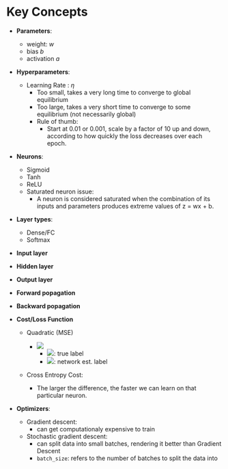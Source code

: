 # Key Concepts

- **Parameters**:
  - weight: _w_
  - bias _b_
  - activation _a_
- **Hyperparameters**:
  - Learning Rate : _η_
    - Too small, takes a very long time to converge to global equilibrium
    - Too large, takes a very short time to converge to some equilibrium (not necessarily global)
    - Rule of thumb:
      - Start at 0.01 or 0.001, scale by a factor of 10 up and down, according to how quickly the loss decreases over each epoch.
- **Neurons**:
  - Sigmoid
  - Tanh
  - ReLU
  - Saturated neuron issue:
    - A neuron is considered saturated when the combination of its inputs and parameters produces extreme values of z = wx + b.
- **Layer types**:
  - Dense/FC
  - Softmax
- **Input layer**
- **Hidden layer**
- **Output layer**
- **Forward popagation**
- **Backward popagation**
- **Cost/Loss Function**

  - Quadratic (MSE)

    - <img src="https://latex.codecogs.com/gif.latex?\frac{1}{n}\sum_{i=1}^{n}(y_i-\hat{y}_i)^{2}"/>

      - <img src="https://latex.codecogs.com/gif.latex?y_i"/>: true label
      - <img src="https://latex.codecogs.com/gif.latex?\hat{y_i}"/>: network est. label

  - Cross Entropy Cost:
    - The larger the difference, the faster we can learn on that particular neuron.

- **Optimizers**:
  - Gradient descent:
    - can get computationaly expensive to train
  - Stochastic gradient descent:
    - can split data into small batches, rendering it better than Gradient Descent
    - `batch_size`: refers to the number of batches to split the data into
